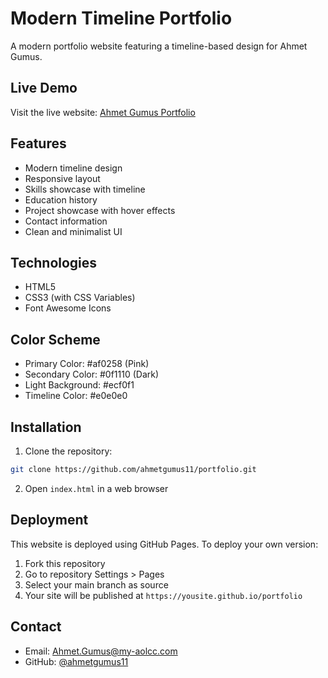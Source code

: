 # Modern Timeline Portfolio

A modern portfolio website featuring a timeline-based design for Ahmet Gumus.

## Live Demo

Visit the live website: [Ahmet Gumus Portfolio](https://ahmetgumus11.github.io/portfolio)

## Features

- Modern timeline design
- Responsive layout
- Skills showcase with timeline
- Education history
- Project showcase with hover effects
- Contact information
- Clean and minimalist UI

## Technologies

- HTML5
- CSS3 (with CSS Variables)
- Font Awesome Icons

## Color Scheme

- Primary Color: #af0258 (Pink)
- Secondary Color: #0f1110 (Dark)
- Light Background: #ecf0f1
- Timeline Color: #e0e0e0

## Installation

1. Clone the repository:
```bash
git clone https://github.com/ahmetgumus11/portfolio.git
```
2. Open `index.html` in a web browser

## Deployment

This website is deployed using GitHub Pages. To deploy your own version:

1. Fork this repository
2. Go to repository Settings > Pages
3. Select your main branch as source
4. Your site will be published at `https://yousite.github.io/portfolio`


## Contact

- Email: Ahmet.Gumus@my-aolcc.com
- GitHub: [@ahmetgumus11](https://github.com/ahmetgumus11/)
